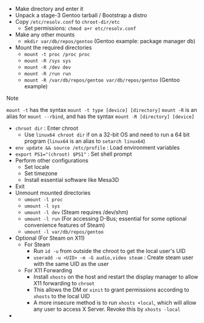 - Make directory and enter it
- Unpack a stage-3 Gentoo tarball / Bootstrap a distro
- Copy `/etc/resolv.conf` to `chroot-dir/etc`
	- Set permissions: `chmod a+r etc/resolv.conf`
- Make any other mounts
	- `mkdir var/db/repos/gentoo`  (Gentoo example: package manager db)
- Mount the required directories
	- `mount -t proc /proc proc`
	- `mount -R /sys sys`
	- `mount -R /dev dev`
	- `mount -R /run run`
	- `mount -R /var/db/repos/gentoo var/db/repos/gentoo` (Gentoo example)

> [!NOTE]
> `mount -t` has the syntax `mount -t type [device] [directory]`
> `mount -R` is an alias for `mount --rbind`, and has the syntax `mount -R [directory] [device]`

- `chroot dir` : Enter chroot 
	- Use `linux64 chroot dir` if on a 32-bit OS and need to run a 64 bit program (`linux64` is an alias to `setarch linux64`)
- `env update && source /etc/profile` : Load environment variables
- `export PS1="(chroot) $PS1"` : Set shell prompt
- Perform other configurations
	- Set locale
	- Set timezone
	- Install essential software like Mesa3D
- Exit
- Unmount mounted directories
	- `umount -l proc`
	- `umount -l sys`
	- `umount -l dev` (Steam requires /dev/shm)
	- `umount -l run` (For accessing D-Bus; essential for some optional convenience features of Steam)
	- `umount -l var/db/repos/gentoo`
- Optional (For Steam on X11)
	- For Steam
		- Run `id -u` from outside the chroot to get the local user's UID
		- `useradd -u <UID> -m -G audio,video steam` : Create steam user with the same UID as the user
	- For X11 Forwarding
		- Install `xhosts` on the host and restart the display manager to allow X11 forwarding to `chroot`
		- This allows the DM or `xinit` to grant permissions according to `xhosts` to the local UID
		- A more insecure method is to run `xhosts +local`, which will allow any user to access X Server. Revoke this by `xhosts -local`
- 